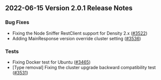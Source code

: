 ## 2022-06-15 Version 2.0.1 Release Notes

### Bug Fixes
* Fixing the Node Sniffer RestClient support for Density 2.x ([#3522](https://github.com/density-project/Density/pull/3522))
* Adding MainResponse version override cluster setting ([#3536](https://github.com/density-project/Density/pull/3536))

### Tests
* Fixing Docker test for Ubuntu ([#3465](https://github.com/density-project/Density/pull/3465))
* [Type removal] Fixing the cluster upgrade backward compatibility test ([#3531](https://github.com/density-project/Density/pull/3531))
